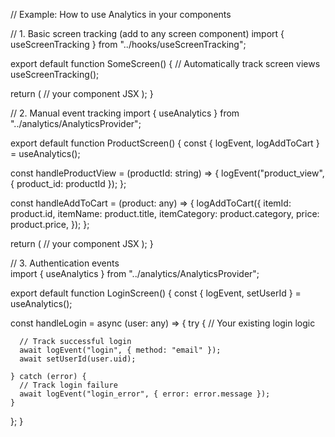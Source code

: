 // Example: How to use Analytics in your components

// 1. Basic screen tracking (add to any screen component)
import { useScreenTracking } from "../hooks/useScreenTracking";

export default function SomeScreen() {
// Automatically track screen views
useScreenTracking();

return (
// your component JSX
);
}

// 2. Manual event tracking
import { useAnalytics } from "../analytics/AnalyticsProvider";

export default function ProductScreen() {
const { logEvent, logAddToCart } = useAnalytics();

const handleProductView = (productId: string) => {
logEvent("product_view", { product_id: productId });
};

const handleAddToCart = (product: any) => {
logAddToCart({
itemId: product.id,
itemName: product.title,
itemCategory: product.category,
price: product.price,
});
};

return (
// your component JSX
);
}

// 3. Authentication events  
import { useAnalytics } from "../analytics/AnalyticsProvider";

export default function LoginScreen() {
const { logEvent, setUserId } = useAnalytics();

const handleLogin = async (user: any) => {
try {
// Your existing login logic

      // Track successful login
      await logEvent("login", { method: "email" });
      await setUserId(user.uid);

    } catch (error) {
      // Track login failure
      await logEvent("login_error", { error: error.message });
    }

};
}

